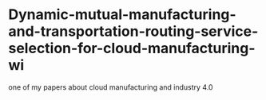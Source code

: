 # Dynamic-mutual-manufacturing-and-transportation-routing-service-selection-for-cloud-manufacturing-wi
one of my papers about cloud manufacturing and industry 4.0
